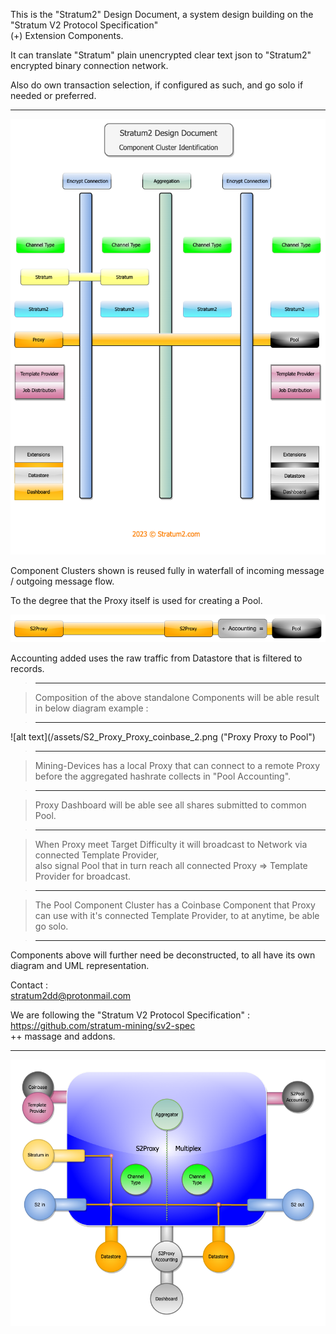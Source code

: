 This is the "Stratum2" Design Document, a system design building on the "Stratum V2 Protocol Specification"  
(+) Extension Components.  

It can translate "Stratum" plain unencrypted clear text json to "Stratum2" encrypted binary connection network.  

Also do own transaction selection, if configured as such, and go solo if needed or preferred.   

***    

![alt text](/assets/S2_Component_Cluster_transp_4.png "Components Identification")  

Component Clusters shown is reused fully in waterfall of incoming message / outgoing message flow.

To the degree that the Proxy itself is used for creating a Pool.

![alt text](/assets/S2_plus_accounting_transp_2.png "Proxy Accounting Pool")

Accounting added uses the raw traffic from Datastore that is filtered to records.  

> ***  

> Composition of the above standalone Components will be able result in below diagram example :    

> ***  

![alt text](/assets/S2_Proxy_Proxy_coinbase_2.png ("Proxy Proxy to Pool")  

> ***  

> Mining-Devices has a local Proxy that can connect to a remote Proxy before the aggregated hashrate collects in "Pool Accounting".  

> ***  

> Proxy Dashboard will be able see all shares submitted to common Pool.  

> ***  

> When Proxy meet Target Difficulty it will broadcast to Network via connected Template Provider,  
also signal Pool that in turn reach all connected Proxy => Template Provider for broadcast.  

> ***  

> The Pool Component Cluster has a Coinbase Component that Proxy can use with it's connected Template Provider, to at anytime, be able go solo.  

> ***  

Components above will further need be deconstructed, to all have its own diagram and UML representation.   


Contact           :  
stratum2dd@protonmail.com

We are following the "Stratum V2 Protocol Specification" :  
https://github.com/stratum-mining/sv2-spec  
++ massage and addons.  

***  

![alt text](/assets/S2_Proxy_Multiplexer.png "S2Proxy Multiplexer")  
